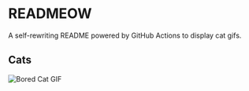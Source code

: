 # READMEOW

A self-rewriting README powered by GitHub Actions to display cat gifs.

## Cats

![Bored Cat GIF](https://media4.giphy.com/media/mlvseq9yvZhba/200.gif?cid=9acd02davzej70m4tingwtccbfwu5yyh8tlqd3yg6ryo962q&ep=v1_gifs_search&rid=200.gif&ct=g)
